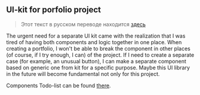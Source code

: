 ## UI-kit for porfolio project

> Этот текст в русском переводе находится [здесь](https://github.com/Nmgix/nmgix-components/blob/main/README_RU.md)

The urgent need for a separate UI kit came with the realization that I was tired of having both components and logic together in one place.
When creating a portfolio, I won't be able to break the component in other places (of course, if I try enough, I can) of the project. If I need to create a separate case (for example, an unusual button), I can make a separate component based on generic one from kit for a specific purpose.
Maybe this UI library in the future will become fundamental not only for this project.

Components Todo-list can be found [there](https://github.com/Nmgix/nmgix-components/blob/main/TODO_EN.md).

